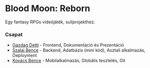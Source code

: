 # Blood Moon: Reborn
Egy fantasy RPGs videójáték, suliprojekthez.

### Csapat
- [Gazdag Detti](https://github.com/KiraWeiszhab) - Frontend, Dokumentáció és Prezentáció
- [Szalai Bence](https://github.com/szB3NC3) - Backend, Adatbázis (mini kód), Asztali alkalmazás, Deployment
- [Kovács Bence](https://github.com/KovacsBence19) - Mobilalkalmazás, Globális tesztelés, Git
